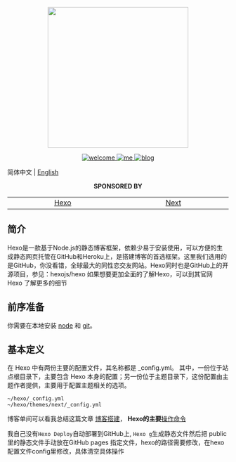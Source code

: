 <p align="center">
  <img width="320" src="https://wpimg.wallstcn.com/007ef517-bafd-4066-aae4-6883632d9646">
</p>

<p align="center">
   <a href="https://naiop.github.io">
    <img src="https://img.shields.io/badge/naiop-welcome-blue" alt="welcome">
  </a>
  
  <a href="https://github.com/naiop">
    <img src="https://img.shields.io/badge/naiop-me-green" alt="me">
  </a>
  <a href="https://naiop.github.io/blog">
    <img src="https://img.shields.io/badge/blog-naiop.github.io%2Fblog-green" alt="blog">
  </a>

</p>

简体中文 | [English](./README.md) 

<p align="center">
  <b>SPONSORED BY</b>
</p>
<table align="center" cellspacing="0" cellpadding="0">
  <tbody>
    <tr>
      <td align="center" valign="middle" width="250">
        <a href="https://www.duohui.cn/?utm_source=vue-element-admin&utm_medium=web&utm_campaign=vue-element-admin_github" title="img" target="_blank">
          Hexo
        </a>
      </td>
      <td align="center" valign="middle" width="250">
        <a href="https://youke.co/?utm_source=vue-element-admin&utm_medium=web&utm_campaign=vue-element-admin_github" title="img" target="_blank">
          Next          
        </a>
      </td>
    </tr>
  </tbody>
</table>

## 简介
Hexo是一款基于Node.js的静态博客框架，依赖少易于安装使用，可以方便的生成静态网页托管在GitHub和Heroku上，是搭建博客的首选框架。这里我们选用的是GitHub，你没看错，全球最大的同性恋交友网站。Hexo同时也是GitHub上的开源项目，参见：hexojs/hexo 如果想要更加全面的了解Hexo，可以到其官网 Hexo 了解更多的细节


## 前序准备
你需要在本地安装 [node](http://nodejs.org/) 和 [git](https://git-scm.com/)。

## 基本定义
在 Hexo 中有两份主要的配置文件，其名称都是 _config.yml。 其中，一份位于站点根目录下，主要包含 Hexo 本身的配置；另一份位于主题目录下，这份配置由主题作者提供，主要用于配置主题相关的选项。

```
~/hexo/_config.yml
~/hexo/themes/next/_config.yml
```

博客单间可以看我总结这篇文章 [博客搭建](https://naiop.github.io/blog/2021/05/21/Github&Hexo%E6%90%AD%E5%BB%BA%E4%B8%AA%E4%BA%BA%E5%8D%9A%E5%AE%A2/)，
**Hexo的主要**[操作命令](https://naiop.github.io/blog/2021/08/27/Hexo/)

我自己没有`Hexo Deploy`自动部署到GitHub上, `Hexo g`生成静态文件然后把 public里的静态文件手动放在GitHub pages 指定文件，hexo的路径需要修改，在hexo 配置文件config里修改，具体清空具体操作

